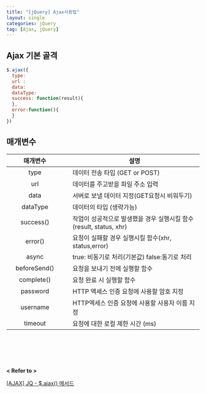 ```yaml
---
title: "[jQuery] Ajax사용법"
layout: single
categories: jQuery
tag: [Ajax, jQuery]
---
```




## Ajax 기본 골격

```js
$.ajax({
  type:      
  url :       
  data:       
  dataType:   
  success: function(result){ 
  },
  error:function(){ 
  }
})
```

## 매개변수

||  매개변수  | | | 설명|
|--| :----------: | --  | -- | -------------------------------------------------------------------- |
|| type ||| 데이터 전송 타입 (GET or POST) |
|| url ||| 데이터를 주고받을 파일 주소 입력 |
|| data ||| 서버로 보낼 데이터 지정(GET요청시 비워두기) |
|| dataType ||| 데이터의 타입 (생략가능) |
|| success() ||| 작업이 성공적으로 발생했을 경우 실행시킬 함수 (result, status, xhr) |
|| error() ||| 요청이 실패할 경우 실행시킬 함수(xhr, status,error) |
||   async   ||| true: 비동기로 처리(기본값)  false:동기로 처리 |
||   beforeSend()   ||| 요청을 보내기 전에 실행할 함수 |
||  complete()  ||| 요청 완료 시 실행할 함수 |
|| password ||| HTTP 액세스 인증 요청에 사용할 암호 지정 |
|| username ||| HTTP엑세스 인증 요청에 사용할 사용자 이름 지정 |
|| timeout ||| 요청에 대한 로컬 제한 시간 (ms) |


<br />
<br />
<br />
<br />

**< Refer to >**<br />

[[AJAX] JQ - $.ajax() 메서드](https://homzzang.com/b/jquery-247)
